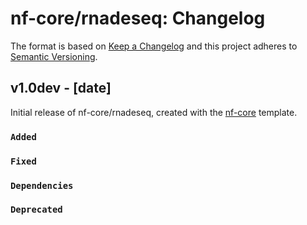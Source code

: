# nf-core/rnadeseq: Changelog

The format is based on [Keep a Changelog](https://keepachangelog.com/en/1.0.0/)
and this project adheres to [Semantic Versioning](https://semver.org/spec/v2.0.0.html).

## v1.0dev - [date]

Initial release of nf-core/rnadeseq, created with the [nf-core](https://nf-co.re/) template.

### `Added`

### `Fixed`

### `Dependencies`

### `Deprecated`
